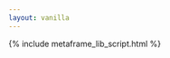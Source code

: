 ```yaml
---
layout: vanilla
---
```


<head>
<script src="{{site.baseurl}}{{site.data.urls.promise_polyfill}}"></script>
<script src="https://ebi-uniprot.github.io/CDN/protvista/protvista.js"></script>
<link href="https://ebi-uniprot.github.io/CDN/protvista/css/main.css" rel="stylesheet"/>
</head>
<body>
<div id="uniprotid"></div>
<div id="main"></div>
</body>
<script src="{{site.baseurl}}{{site.data.urls.jquery_path}}"></script>
{% include metaframe_lib_script.html %}
<script src="index.js"></script>
